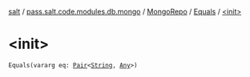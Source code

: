 [salt](../../../index.md) / [pass.salt.code.modules.db.mongo](../../index.md) / [MongoRepo](../index.md) / [Equals](index.md) / [&lt;init&gt;](./-init-.md)

# &lt;init&gt;

`Equals(vararg eq: `[`Pair`](https://kotlinlang.org/api/latest/jvm/stdlib/kotlin/-pair/index.html)`<`[`String`](https://kotlinlang.org/api/latest/jvm/stdlib/kotlin/-string/index.html)`, `[`Any`](https://kotlinlang.org/api/latest/jvm/stdlib/kotlin/-any/index.html)`>)`